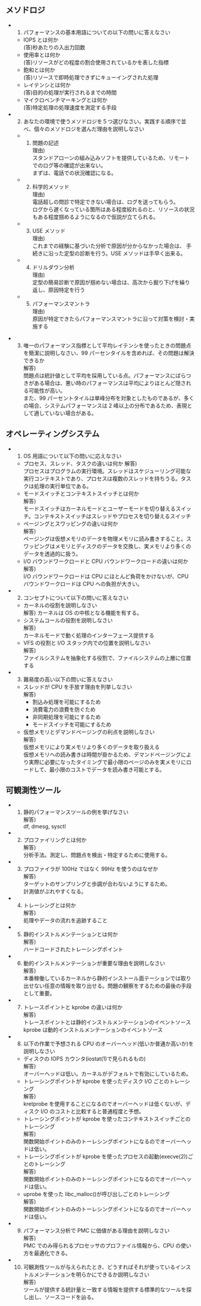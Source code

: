 ## メソドロジ

- 1. パフォーマンスの基本用語についての以下の問いに答えなさい

  - IOPS とは何か  
    (答)秒あたりの入出力回数

  * 使用率とは何か  
    (答)リソースがどの程度の割合使用されているかを表した指標
  * 飽和とは何か  
    (答)リソースで即時処理できずにキューイングされた処理
  * レイテンシとは何か  
    (答)目的の処理が実行されるまでの時間
  * マイクロベンチマーキングとは何か  
    (答)特定処理の処理速度を測定する手段

- 2. あなたの環境で使うメソドロジを５つ選びなさい。実践する順序で並べ、個々のメソドロジを選んだ理由を説明しなさい
  - 1. 問題の記述  
       理由)  
       スタンドアローンの組み込みソフトを提供しているため、リモートでのログ等の確認が出来ない。  
       まずは、電話での状況確認になる。
  - 2. 科学的メソッド  
       理由)  
       電話超しの問診で特定できない場合は、ログを送ってもらう。  
       ログから遅くなっている箇所はある程度絞れるのと、リソースの状況もある程度掴めるようになるので仮説が立てられる。
  - 3. USE メソッド  
       理由)  
        これまでの経験に基づいた分析で原因が分からなかった場合は、
       手続きに沿った定型の診断を行う。USE メソッドは手早く出来る。
  - 4. ドリルダウン分析  
       理由)  
       定型の簡易診断で原因が掴めない場合は、高次から掘り下げを繰り返し、原因特定を行う
  - 5. パフォーマンスマントラ  
       理由)  
        原因が特定できたらパフォーマンスマントラに沿って対策を検討・実施する

* 3. 唯一のパフォーマンス指標として平均レイテンシを使ったときの問題点を簡潔に説明しなさい、99 パーセンタイルを含めれば、その問題は解決できるか  
     解答)  
     問題点は統計値として平均を採用している点。パフォーマンスにばらつきがある場合は、悪い時のパフォーマンスは平均によりほとんど隠される可能性が高い。  
     また、99 パーセントタイルは単峰分布を対象としたものであるが、多くの場合、システムパフォーマンスは 2 峰以上の分布であるため、表現として適していない場合がある。

## オペレーティングシステム

- 1. OS 用語について以下の問いに応えなさい
  - プロセス、スレッド、タスクの違いは何か
    解答)  
    プロセスはプログラムの実行環境。スレッドはスケジューリング可能な実行コンテキストであり、プロセスは複数のスレッドを持ちうる。タスクは処理の実行単位である。
  - モードスイッチとコンテキストスイッチとは何か  
    解答)  
    モードスイッチはカーネルモードとユーザーモードを切り替えるスイッチ。コンテキストスイッチはスレッドやプロセスを切り替えるスイッチ
  - ページングとスワッピングの違いは何か  
    解答)  
    ページングは仮想メモリのデータを物理メモリに読み書きすること。スワッピングはメモリとディスクのデータを交換し、実メモリより多くのデータを透過的に扱う。
  - I/O バウンドワークロードと CPU バウンドワークロードの違いは何か  
    解答)  
    I/O バウンドワークロードは CPU にほとんど負荷をかけないが、CPU バウンドワークロードは CPU への負担が大きい。
- 2. コンセプトについて以下の問いに答えなさい

  - カーネルの役割を説明しなさい  
    解答)
    カーネルは OS の中核となる機能を有する。
  - システムコールの役割を説明しなさい  
    解答)  
    カーネルモードで動く処理のインターフェース提供する
  - VFS の役割と I/O スタック内での位置を説明しなさい  
    解答)  
    ファイルシステムを抽象化する役割で、ファイルシステムの上層に位置する

- 3. 難易度の高い以下の問いに答えなさい

  - スレッドが CPU を手放す理由を列挙しなさい  
    解答)
    - 割込み処理を可能にするため
    * 消費電力の浪費を防ぐため
    * 非同期処理を可能にするため
    * モードスイッチを可能にするため
  - 仮想メモリとデマンドページングの利点を説明しなさい  
    解答)  
    仮想メモリにより実メモリより多くのデータを取り扱える  
    仮想メモリへの読み書きは時間が掛かるため、デマンドページングにより実際に必要になったタイミングで最小限のページのみを実メモリにロードして、最小限のコストでデータを読み書き可能とする。

## 可観測性ツール

- 1. 静的パフォーマンスツールの例を挙げなさい  
     解答)  
     df, dmesg, sysctl
- 2. プロファイリングとは何か  
     解答)  
     分析手法。測定し、問題点を検出・特定するために使用する。
- 3. プロファイラが 100Hz ではなく 99Hz を使うのはなぜか  
     解答)  
     ターゲットのサンプリングと歩調が合わないようにするため。  
     計測値がぶれやすくなる。
- 4. トレーシングとは何か  
     解答)  
     処理やデータの流れを追跡すること
- 5. 静的インストルメンテーションとは何か  
     解答)  
     ハードコードされたトレーシングポイント
- 6. 動的インストルメンテーションが重要な理由を説明しなさい  
     解答)  
     本番稼働しているカーネルから静的インストール面テーションでは取り出せない任意の情報を取り出せる。問題の観察をするための最後の手段として重要。
- 7. トレースポイントと kprobe の違いは何か  
     解答)  
     トレースポイントとは静的インストルメンテーションのイベントソース  
     kprobe は動的インストルメンテーションのイベントソース
- 8. 以下の作業で予想される CPU のオーバーヘッド(低いか普通か高いか)を説明しなさい

  - ディスクの IOPS カウンタ(iostat(1)で見られるもの)  
    解答)  
    オーバーヘッドは低い。カーネルがデフォルトで有効にしているため。
  - トレーシングポイントが kprobe を使ったディスク I/O ごとのトレーシング  
    解答)  
    kretprobe を使用することになるのでオーバーヘッドは低くないが、ディスク I/O のコストと比較すると普通程度と予想。
  - トレーシングポイントが kprobe を使ったコンテキストスイッチごとのトレーシング  
     解答)  
    関数開始ポイントのみのトーレシングポイントになるのでオーバーヘッドは低い。
  - トレーシングポイントが kprobe を使ったプロセスの起動(execve(2))ごとのトレーシング  
    解答)  
    関数開始ポイントのみのトーレシングポイントになるのでオーバーヘッドは低い。
  - uprobe を使った libc_malloc()が呼び出しごとのトレーシング  
    解答)  
    関数開始ポイントのみのトーレシングポイントになるのでオーバーヘッドは低い。

- 9. パフォーマンス分析で PMC に価値がある理由を説明しなさい  
     解答)  
     PMC でのみ得られるプロセッサのプロファイル情報から、CPU の使い方を最適化できる。

- 10. 可観測性ツールが与えられたとき、どうすればそれが使っているインストルメンテーションを明らかにできるか説明しなさい  
      解答)  
      ツールが提供する統計量と一致する情報を提供する標準的なツールを探し出し、ソースコードを辿る。
